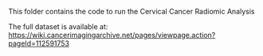 This folder contains the code to run the Cervical Cancer Radiomic Analysis

The full dataset is available at: https://wiki.cancerimagingarchive.net/pages/viewpage.action?pageId=112591753
